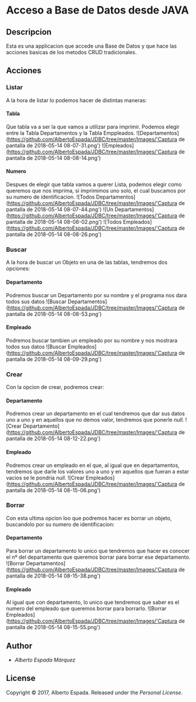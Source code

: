 # Acceso a Base de Datos desde JAVA

  ## Descripcion
  Esta es una applicacion que accede una Base de Datos y que hace las acciones basicas de los metodos CRUD tradicionales.

  ## Acciones

  ### Listar
  A la hora de listar lo podemos hacer de distintas maneras:
  #### Tabla
  Que tabla va a ser la que vamos a utilizar para imprimir. Podemos elegir entre la Tabla Departamentos y la Tabla Emppleados.
  ![Departamentos](https://github.com/AlbertoEspada/JDBC/tree/master/Images/'Captura de pantalla de 2018-05-14 08-07-31.png')
  ![Empleados](https://github.com/AlbertoEspada/JDBC/tree/master/Images/'Captura de pantalla de 2018-05-14 08-08-14.png')
  #### Numero
  Despues de elegir que tabla vamos a querer Lista, podemos elegir como queremos que nos imprima, si imprimimos uno solo, el cual buscamos por su numero de identificacion.
  ![Todos Departamentos](https://github.com/AlbertoEspada/JDBC/tree/master/Images/'Captura de pantalla de 2018-05-14 08-07-44.png')
  ![Un Departamentos](https://github.com/AlbertoEspada/JDBC/tree/master/Images/'Captura de pantalla de 2018-05-14 08-08-02.png')
  ![Todos Empleados](https://github.com/AlbertoEspada/JDBC/tree/master/Images/'Captura de pantalla de 2018-05-14 08-08-26.png')

  ### Buscar
  A la hora de buscar un Objeto en una de las tablas, tendremos dos opciones:
  #### Departamento
  Podremos buscar un Departamento por su nombre y el programa nos dara todos sus datos
  ![Buscar Departamentos](https://github.com/AlbertoEspada/JDBC/tree/master/Images/'Captura de pantalla de 2018-05-14 08-08-53.png')
  #### Empleado
  Podremos buscar tambien un empleado por su nombre y nos mostrara todos sus datos
  ![Buscar Empleados](https://github.com/AlbertoEspada/JDBC/tree/master/Images/'Captura de pantalla de 2018-05-14 08-09-29.png')

  ### Crear
  Con la opcion de crear, podremos crear:
  #### Departamento
  Podremos crear un departamento en el cual tendremos que dar sus datos uno a uno y en aquellos que no demos valor, tendremos que ponerle _null_.
  ![Crear Departamento](https://github.com/AlbertoEspada/JDBC/tree/master/Images/'Captura de pantalla de 2018-05-14 08-12-22.png') 	
  #### Empleado
  Podremos crear un empleado en el que, al igual que en departamentos, tendremos que darle los valores uno a uno y en aquellos que fueran a estar vacios se le pondria _null_.
  ![Crear Empleados](https://github.com/AlbertoEspada/JDBC/tree/master/Images/'Captura de pantalla de 2018-05-14 08-15-06.png')

  ### Borrar
  Con esta ultima opcion loo que podremos hacer es borrar un objeto, buscandolo por su numero de identificacion:
  #### Departamento
  Para borrar un departamento lo unico que tendremos que hacer es conocer el nº del departamento que queremos borrar para borrar ese departamento.
  ![Borrar Departamentos](https://github.com/AlbertoEspada/JDBC/tree/master/Images/'Captura de pantalla de 2018-05-14 08-15-38.png')
  #### Empleado
  Al igual que con departamento, lo unico que tendremos que saber es el numero del empleado que queremos borrar para borrarlo.
  ![Borrar Empleados](https://github.com/AlbertoEspada/JDBC/tree/master/Images/'Captura de pantalla de 2018-05-14 08-15-55.png')

  ## Author

  - *Alberto Espada Márquez*

  ## License
  Copyright © 2017, Alberto Espada. Released under the _Personal License_.